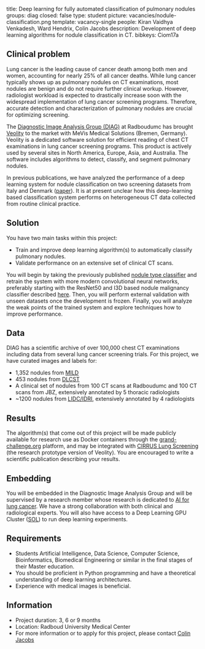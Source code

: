 title: Deep learning for fully automated classification of pulmonary nodules
groups: diag
closed: false
type: student
picture: vacancies/nodule-classification.png
template: vacancy-single
people: Kiran Vaidhya Venkadesh, Ward Hendrix, Colin Jacobs
description: Development of deep learning algorithms for nodule classification in CT.
bibkeys: Ciom17a

## Clinical problem
Lung cancer is the leading cause of cancer death among both men and women, accounting for nearly 25% of all cancer deaths. While lung cancer typically shows up as pulmonary nodules on CT examinations, most nodules are benign and do not require further clinical workup. However, radiologist workload is expected to drastically increase soon with the widespread implementation of lung cancer screening programs. Therefore, accurate detection and characterization of pulmonary nodules are crucial for optimizing screening. 

The [Diagnostic Image Analysis Group (DIAG)](https://www.diagnijmegen.nl/) at Radboudumc has brought [Veolity](https://www.veolity.com/) to the market with MeVis Medical Solutions (Bremen, Germany). Veolity is a dedicated software solution for efficient reading of chest CT examinations in lung cancer screening programs. This product is actively used by several sites in North America, Europe, Asia, and Australia. The software includes algorithms to detect, classify, and segment pulmonary nodules.

In previous publications, we have analyzed the performance of a deep learning system for nodule classification on two screening datasets from Italy and Denmark ([paper](https://www.nature.com/articles/srep46479)). It is at present unclear how this deep-learning based classification system performs on heterogeneous CT data collected from routine clinical practice.

## Solution
You have two main tasks within this project:

* Train and improve deep learning algorithm(s) to automatically classify pulmonary nodules.
* Validate performance on an extensive set of clinical CT scans.

You will begin by taking the previously published [nodule type classifier](https://www.nature.com/articles/srep46479) and retrain the system with more modern convolutional neural networks, preferably starting with the ResNet50 and I3D based nodule malignancy classifier described [here](https://pubs.rsna.org/doi/full/10.1148/radiol.2021204433). Then, you will perform external validation with unseen datasets once the development is frozen. Finally, you will analyze the weak points of the trained system and explore techniques how to improve performance.

## Data
DIAG has a scientific archive of over 100,000 chest CT examinations including data from several lung cancer screening trials. For this project, we have curated images and labels for:

* 1,352 nodules from [MILD](https://www.ncbi.nlm.nih.gov/pmc/articles/PMC6637372/)
* 453 nodules from [DLCST](https://pubmed.ncbi.nlm.nih.gov/26485620/)
* A clinical set of nodules from 100 CT scans at Radboudumc and 100 CT scans from JBZ, extensively annotated by 5 thoracic radiologists
* ~1200 nodules from [LIDC/IDRI](https://pubmed.ncbi.nlm.nih.gov/21452728/), extensively annotated by 4 radiologists
	
## Results
The algorithm(s) that come out of this project will be made publicly available for research use as Docker containers through the [grand-challenge.org](https://grand-challenge.org/algorithms/) platform, and may be integrated with [CIRRUS Lung Screening](https://www.diagnijmegen.nl/software/cirruslungs/) (the research prototype version of Veolity). You are encouraged to write a scientific publication describing your results.

## Embedding
You will be embedded in the Diagnostic Image Analysis Group and will be supervised by a research member whose research is dedicated to [AI for lung cancer](https://www.diagnijmegen.nl/research/lung-cancer-image-analysis/). We have a strong collaboration with both clinical and radiological experts. You will also have access to a Deep Learning GPU Cluster ([SOL](https://www.diagnijmegen.nl/software/sol/)) to run deep learning experiments.

## Requirements 
- Students Artificial Intelligence, Data Science, Computer Science, Bioinformatics, Biomedical Engineering or similar in the final stages of their Master education. 
- You should be proficient in Python programming and have a theoretical understanding of deep learning architectures.
- Experience with medical images is beneficial.

## Information 
- Project duration: 3, 6 or 9 months 
- Location: Radboud University Medical Center 
- For more information or to apply for this project, please contact [Colin Jacobs](https://www.diagnijmegen.nl/people/colin-jacobs/)
